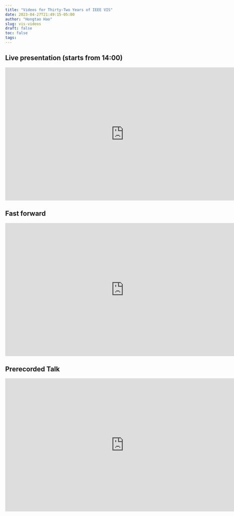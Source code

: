 ```yaml
---
title: "Videos for Thirty-Two Years of IEEE VIS"
date: 2023-04-27T21:49:15-05:00
author: "Hongtao Hao"
slug: vis-videos
draft: false
toc: false
tags: 
---
```


## Live presentation (starts from 14:00)

<iframe width="758" height="426" src="https://www.youtube.com/embed/_0-7_KTzMew" title="IEEE Vis 2022 - Reflecting on Academia and our Field" frameborder="0" allow="accelerometer; autoplay; clipboard-write; encrypted-media; gyroscope; picture-in-picture; web-share" allowfullscreen></iframe>

## Fast forward

<iframe width="758" height="426" src="https://www.youtube.com/embed/myKlYDJzk-Q" title="Thirty-Two Years of IEEE VIS: Authors, Fields of Study and Citations - Fast Forward | VIS 2022" frameborder="0" allow="accelerometer; autoplay; clipboard-write; encrypted-media; gyroscope; picture-in-picture; web-share" allowfullscreen></iframe>

## Prerecorded Talk

<iframe width="758" height="426" src="https://www.youtube.com/embed/6tZqOB_wwFk" title="Thirty-Two Years of IEEE VIS: Authors, Fields of Study and Citations | VIS 2022" frameborder="0" allow="accelerometer; autoplay; clipboard-write; encrypted-media; gyroscope; picture-in-picture; web-share" allowfullscreen></iframe>

